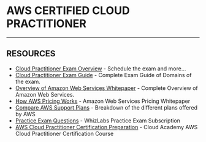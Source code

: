 # AWS CERTIFIED CLOUD PRACTITIONER

---
## RESOURCES
- [Cloud Practitioner Exam Overview](https://go.aws/351Ear9) - Schedule the exam and more...
- [Cloud Practitioner Exam Guide](https://bit.ly/3FEuPSy) - Complete Exam Guide of Domains of the exam.
- [Overview of Amazon Web Services Whitepaper](https://bit.ly/3KgCqKV) - Complete Overview of Amazon Web Services.
- [How AWS Pricing Works](https://go.aws/3A7vuuT) - Amazon Web Services Pricing Whitepaper
- [Compare AWS Support Plans](https://go.aws/3rkTsic) - Breakdown of the different plans offered by AWS
- [Practice Exam Questions](https://bit.ly/34O2cFR) - WhizLabs Practice Exam Subscription
- [AWS Cloud Practitioner Certification Preparation](https://bit.ly/3tzpnhs) - Cloud Academy AWS Cloud Practitioner Certification Course